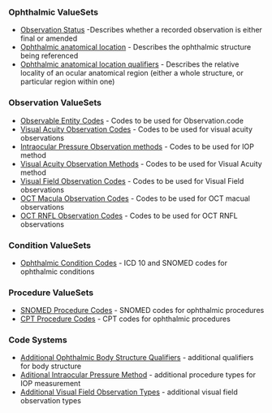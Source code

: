
### Ophthalmic ValueSets
* [Observation Status](ValueSet-observation-final-status.html) -Describes whether a recorded observation is either final or amended
* [Ophthalmic anatomical location](ValueSet-body-site-eye.html) - Describes the ophthalmic structure being referenced
* [Ophthalmic anatomical location qualifiers](ValueSet-qualifiers.html) - Describes the relative locality of an ocular anatomical region (either a whole structure, or particular region within one)

### Observation ValueSets
* [Observable Entity Codes](ValueSet-observable-entities.html) - Codes to be used for Observation.code
* [Visual Acuity Observation Codes](ValueSet-observation-visual-acuity.html) - Codes to be used for visual acuity observations
* [Intraocular Pressure Observation methods](ValueSet-iop-methods.html) - Codes to be used for IOP method
* [Visual Acuity Observation Methods](ValueSet-observation-visual-acuity-methods.html) - Codes to be used for Visual Acuity method
* [Visual Field Observation Codes](ValueSet-observation-visual-field.html) - Codes to be used for Visual Field observations
* [OCT Macula Observation Codes](ValueSet-observation-oct-macula.html) - Codes to be used for OCT macual observations
* [OCT RNFL Observation Codes](ValueSet-observation-oct-rnfl.html) - Codes to be used for OCT RNFL observations


### Condition ValueSets
* [Ophthalmic Condition Codes](ValueSet-conditions.html) - ICD 10 and SNOMED codes for ophthalmic conditions

### Procedure ValueSets
* [SNOMED Procedure Codes](ValueSet-procedure-snomed.html) - SNOMED codes for ophthalmic procedures
* [CPT Procedure Codes](ValueSet-procedure-cpt.html) - CPT codes for ophthalmic procedures

### Code Systems
* [Additional Ophthalmic Body Structure Qualifiers](CodeSystem-qualifiers.html) - additional qualifiers for body structure
* [Aditional Intraocular Pressure Method](CodeSystem-iop-methods.html) - additional procedure types for IOP measurement
* [Additional Visual Field Observation Types](CodeSystem-visual-field-observations.html) - additional visual field observation types
